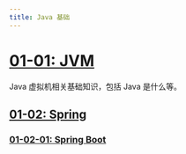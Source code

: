 ```yaml
---
title: Java 基础
---
```


# [01-01: JVM](jvm.md)

Java 虚拟机相关基础知识，包括 Java 是什么等。

## [01-02: Spring](spring)

### [01-02-01: Spring Boot](spring/spring-boot.md)